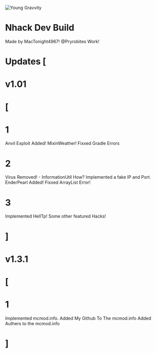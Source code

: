 ![Young Gravvity](https://github.com/Pryrobite/Nhack/assets/143216072/3b995579-5d99-44ca-8cab-5c4c462fa048)

# Nhack Dev Build
Made by MacTonight4967!
@Pryrobites Work!
# Updates [
# v1.01 
# [
# 1
Anvil Exploit Added! MixinWeather! Fixxed Gradle Errors

# 2
Virus Removed! - InformationUtil How?
Implemented a fake IP and Port.
EnderPearl Added! Fixxed ArrayList Error!

# 3
Implemented HellTp!
Some other featured Hacks!
# ]

# v1.3.1 
# [
# 1
Implemented mcmod.info.
Added My Github To The mcmod.info 
Added Authers to the mcmod.info

# ]
